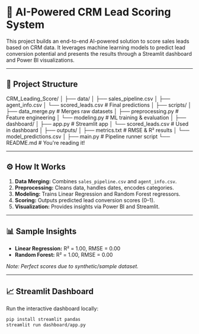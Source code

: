 # 🧠 AI-Powered CRM Lead Scoring System

This project builds an end-to-end AI-powered solution to score sales leads based on CRM data. It leverages machine learning models to predict lead conversion potential and presents the results through a Streamlit dashboard and Power BI visualizations.

---

## 📁 Project Structure

CRM_Leading_Score/
│
├── data/
│ ├── sales_pipeline.csv
│ ├── agent_info.csv
│ └── scored_leads.csv # Final predictions
│
├── scripts/
│ ├── data_merge.py # Merges raw datasets
│ ├── preprocessing.py # Feature engineering
│ └── modeling.py # ML training & evaluation
│
├── dashboard/
│ ├── app.py # Streamlit app
│ └── scored_leads.csv # Used in dashboard
│
├── outputs/
│ ├── metrics.txt # RMSE & R² results
│ └── model_predictions.csv
│
├── main.py # Pipeline runner script
└── README.md # You're reading it!



---

## ⚙️ How It Works

1. **Data Merging:** Combines `sales_pipeline.csv` and `agent_info.csv`.
2. **Preprocessing:** Cleans data, handles dates, encodes categories.
3. **Modeling:** Trains Linear Regression and Random Forest regressors.
4. **Scoring:** Outputs predicted lead conversion scores (0–1).
5. **Visualization:** Provides insights via Power BI and Streamlit.

---

## 📊 Sample Insights

- **Linear Regression:** R² = 1.00, RMSE = 0.00  
- **Random Forest:** R² = 1.00, RMSE = 0.00

*Note: Perfect scores due to synthetic/sample dataset.*

---

## 📈 Streamlit Dashboard

Run the interactive dashboard locally:

```bash
pip install streamlit pandas
streamlit run dashboard/app.py
